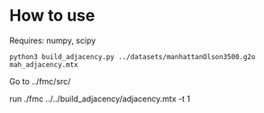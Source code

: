 # How to use

Requires: numpy, scipy

	python3 build_adjacency.py ../datasets/manhattanOlson3500.g2o mah_adjacency.mtx

Go to ../fmc/src/

run ./fmc ../../build_adjacency/adjacency.mtx -t 1
